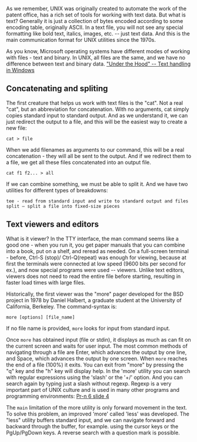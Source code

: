 As we remember, UNIX was originally created to automate the work of the patent office, has a rich set of tools for working with text data. But what is text? Generally it is just a collection of bytes encoded according to some encoding table, originally ASCII. In a text file, you will not see any special formatting like bold text, italics, images, etc. -- just text data. And this is the main communication format for UNIX utilities since the 1970s.

As you know, Microsoft operating systems have different modes of working with files - text and binary. In UNIX, all files are the same, and we have no difference between text and binary data.
["Under the Hood" -- Text handling in Windows](../under_the_hood/04_text_in_Windows.md)

## Concatenating and spliting

The first creature that helps us work with text files is the "cat". Not a real "cat", but an abbreviation for concatenation. With no arguments, cat simply copies standard input to standard output. And as we understand it, we can just redirect the output to a file, and this will be the easiest way to create a new file:
```
cat > file
```
When we add filenames as arguments to our command, this will be a real concatenation - they will all be sent to the output. And if we redirect them to a file, we get all these files concatenated into an output file.
```
cat f1 f2... > all
```
If we can combine something, we must be able to split it. And we have two utilities for different types of breakdowns:
```
tee - read from standard input and write to standard output and files
split – split a file into fixed-size pieces
```

## Text viewers and editors

What is it viewer? In the TTY interface, the man command seems like a good one - when you run it, you get paper manuals that you can combine into a book, put on a shelf, and reread as needed. On a full-screen terminal - before, Ctrl-S (stop)/ Ctrl-Q(repeat) was enough for viewing, because at first the terminals were connected at low speed (9600 bits per second for ex.), and now special programs were used -- viewers. Unlike text editors, viewers does not need to read the entire file before starting, resulting in faster load times with large files.

Historically, the first viewer was the "more" pager developed for the BSD project in 1978 by Daniel Halbert, a graduate student at the University of California, Berkeley. The command-syntax is:
```
more [options] [file_name]
```
If no file name is provided, `more` looks for input from standard input.

Once `more` has obtained input (file or stdin), it displays as much as can fit on the current screen and waits for user input. The most common methods of navigating through a file are Enter, which advances the output by one line, and Space, which advances the output by one screen.  When `more` reaches the end of a file (100%) it exits. You can exit from "more" by pressing the "q" key and the "h" key will display help. In the 'more' utility you can search with regular expressions using the 'slash' or the '+/' option. And you can search again by typing just a slash without regexp. Regexp is a very important part of UNIX culture and is used in many other programs and programming environments: [Pr-n 6 slide 4](http://sdn.ifmo.ru/education/courses/free-libre-and-open-source-software/lectures/lecture-6)

The `main` limitation of the more utility is only forward movement in the text. To solve this problem, an improved 'more' called 'less' was developed. The "less" utility buffers standard input, and we can navigate forward and backward through the buffer, for example. using the cursor keys or the PgUp/PgDown keys. A reverse search with a question mark is possible.

